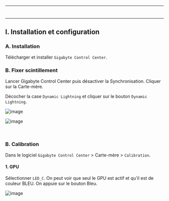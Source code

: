 ------------------------------------------------------------------------------------------------------------------------------
# <p align='center'> 
------------------------------------------------------------------------------------------------------------------------------
## I. Installation et configuration
### A. Installation
Télécharger et installer `Gigabyte Control Center`.

### B. Fixer scintillement
Lancer Gigabyte Control Center puis désactiver la Synchronisation. Cliquer sur la Carte-mère.

Décocher la case `Dynamic Lightning` et cliquer sur le bouton `Dynamic Lightning`.

![image](https://github.com/user-attachments/assets/92fac8c2-35cd-4e16-85e6-2ab03935d4cf)

![image](https://github.com/user-attachments/assets/9b094587-d5d9-4d9f-8ecd-cd2c4f8ade33)

<br />

### B. Calibration
Dans le logiciel `Gigabyte Control Center` > Carte-mère > `Calibration`.
#### 1. GPU
Sélectionner `LED_C`. On peut voir que seul le GPU est actif et qu'il est de couleur BLEU. On appuie sur le bouton Bleu.

![image](https://github.com/user-attachments/assets/8f3fd384-55d4-43cc-9d3f-76417e5a98e0)

